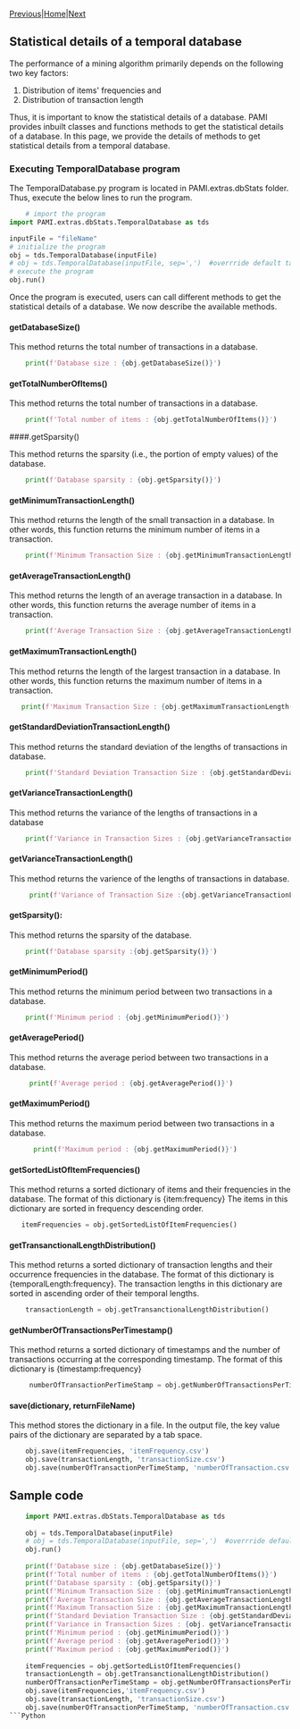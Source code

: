 [Previous](TransactionalDatabase.html)|[Home](index.html)|[Next](utilityDatabaseStats.html)

## Statistical details of a temporal database

The performance of a mining algorithm primarily depends on the following two key factors: 
1. Distribution of items' frequencies and 
1. Distribution of transaction length

Thus, it is important to know the statistical details of a database. PAMI provides inbuilt classes and functions methods to 
get the statistical details of a database.   In this page, we provide the details of methods to get statistical details from 
a temporal database. 

### Executing TemporalDatabase program

The TemporalDatabase.py program is located in PAMI.extras.dbStats folder. Thus, execute the below lines to run the program.

```Python
    # import the program
import PAMI.extras.dbStats.TemporalDatabase as tds

inputFile = "fileName"
# initialize the program
obj = tds.TemporalDatabase(inputFile)
# obj = tds.TemporalDatabase(inputFile, sep=',')  #overrride default tab seperator
# execute the program
obj.run()
```
Once the program is executed, users can call different methods to get the statistical details of a database. We now describe the available methods.

#### getDatabaseSize()
    
   This method returns the total number of transactions in a database.  
```Python  
    print(f'Database size : {obj.getDatabaseSize()}')
```

#### getTotalNumberOfItems()

   This method returns the total number of transactions in a database.
```Python 
    print(f'Total number of items : {obj.getTotalNumberOfItems()}')
```
####.getSparsity()    

   This method returns the sparsity (i.e., the portion of empty values) of the database.
```Python   
    print(f'Database sparsity : {obj.getSparsity()}')
```
#### getMinimumTransactionLength()

   This method  returns the length of the small transaction in a database. In other words, this function returns the minimum number of items in a transaction.
```Python   
    print(f'Minimum Transaction Size : {obj.getMinimumTransactionLength()}')
```
#### getAverageTransactionLength()

   This method  returns the length of an average transaction in a database. In other words, this function returns the average number of items in a transaction.
```Python   
    print(f'Average Transaction Size : {obj.getAverageTransactionLength()}')
```   
#### getMaximumTransactionLength()
   This method returns the length of the largest transaction in a database. In other words, this function returns the maximum number of items in a transaction.

```Python
   print(f'Maximum Transaction Size : {obj.getMaximumTransactionLength()}')
```    
#### getStandardDeviationTransactionLength()
   This method returns the standard deviation of the lengths of transactions in database.
```Python
    print(f'Standard Deviation Transaction Size : {obj.getStandardDeviationTransactionLength()}')
```
#### getVarianceTransactionLength()

   This method returns the variance of the lengths of transactions in a database
```Python
    print(f'Variance in Transaction Sizes : {obj.getVarianceTransactionLength()')
```    
#### getVarianceTransactionLength()
   This method returns the varience of the lengths of transactions in database.
```Python
     print(f'Variance of Transaction Size :{obj.getVarianceTransactionLength()}')
```
#### getSparsity():
   This method returns the sparsity of the database.
```Python
    print(f'Database sparsity :{obj.getSparsity()}')
```
#### getMinimumPeriod()
   This method returns the minimum period between two transactions in a database.
```Python   
    print(f'Minimum period : {obj.getMinimumPeriod()}')
```
#### getAveragePeriod()
   This method returns the average period between two transactions in a database.
```Python    
     print(f'Average period : {obj.getAveragePeriod()}')
```     
#### getMaximumPeriod()
   This method returns the maximum period between two transactions in a database.
```Python   
      print(f'Maximum period : {obj.getMaximumPeriod()}')
```      
      
#### getSortedListOfItemFrequencies()
   This method returns a sorted dictionary of items and their frequencies in the database. The format of this dictionary is {item:frequency} 
   The items in this dictionary are sorted in frequency descending order. 
 ```Python  
    itemFrequencies = obj.getSortedListOfItemFrequencies()
```
#### getTransanctionalLengthDistribution()
   This method returns a sorted dictionary of transaction lengths and their occurrence frequencies in the database. 
   The format of this dictionary is {temporalLength:frequency}.
   The transaction lengths in this dictionary are sorted in ascending order of their temporal lengths.
```Python   
    transactionLength = obj.getTransanctionalLengthDistribution()
```
#### getNumberOfTransactionsPerTimestamp()
   This method returns a sorted dictionary of timestamps and the number of transactions occurring at the corresponding timestamp.
   The format of this dictionary is {timestamp:frequency}
```Python   
     numberOfTransactionPerTimeStamp = obj.getNumberOfTransactionsPerTimestamp()
```          
#### save(dictionary, returnFileName)
   This method stores the dictionary in a file. In the output file, the key value pairs of the dictionary are separated by a tab space. 
```Python   
    obj.save(itemFrequencies, 'itemFrequency.csv')
    obj.save(transactionLength, 'transactionSize.csv')       
    obj.save(numberOfTransactionPerTimeStamp, 'numberOfTransaction.csv')
```    
    
## Sample code 
```Python
    import PAMI.extras.dbStats.TemporalDatabase as tds
          
    obj = tds.TemporalDatabase(inputFile)
    # obj = tds.TemporalDatabase(inputFile, sep=',')  #overrride default tab seperator
    obj.run()
    
    print(f'Database size : {obj.getDatabaseSize()}')
    print(f'Total number of items : {obj.getTotalNumberOfItems()}')
    print(f'Database sparsity : {obj.getSparsity()}')
    print(f'Minimum Transaction Size : {obj.getMinimumTransactionLength()}')
    print(f'Average Transaction Size : {obj.getAverageTransactionLength()}')
    print(f'Maximum Transaction Size : {obj.getMaximumTransactionLength()}')
    print(f'Standard Deviation Transaction Size : {obj.getStandardDeviationTransactionLength()}')
    print(f'Variance in Transaction Sizes : {obj. getVarianceTransactionLength()}')
    print(f'Minimum period : {obj.getMinimumPeriod()}')
    print(f'Average period : {obj.getAveragePeriod()}')
    print(f'Maximum period : {obj.getMaximumPeriod()}')
    
    itemFrequencies = obj.getSortedListOfItemFrequencies()
    transactionLength = obj.getTransanctionalLengthDistribution()
    numberOfTransactionPerTimeStamp = obj.getNumberOfTransactionsPerTimestamp()
    obj.save(itemFrequencies,'itemFrequency.csv')
    obj.save(transactionLength, 'transactionSize.csv')
    obj.save(numberOfTransactionPerTimeStamp, 'numberOfTransaction.csv')
```Python





